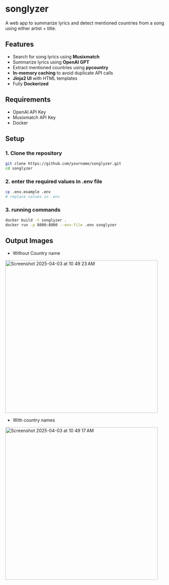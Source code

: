 # songlyzer

A web app to summarize lyrics and detect mentioned countries from a song using either artist + title.

## Features

- Search for song lyrics using **Musixmatch**
- Summarize lyrics using **OpenAI GPT**
- Extract mentioned countries using **pycountry**
- **In-memory caching** to avoid duplicate API calls
- **Jinja2 UI** with HTML templates
- Fully **Dockerized**

## Requirements

- OpenAI API Key
- Musixmatch API Key
- Docker

## Setup

### 1. Clone the repository

```bash
git clone https://github.com/yourname/songlyzer.git
cd songlyzer
```

### 2. enter the required values in .env file
```bash
cp .env.example .env
# replace values in .env
```

### 3. running commands
```bash
docker build -t songlyzer .
docker run -p 8000:8000 --env-file .env songlyzer
```

## Output Images
- Without Country name
<img width="480" alt="Screenshot 2025-04-03 at 10 49 23 AM" src="https://github.com/user-attachments/assets/0c4de169-8a7f-4290-a5ed-91f3e4487eb8" />

- With country names
<img width="480" alt="Screenshot 2025-04-03 at 10 49 17 AM" src="https://github.com/user-attachments/assets/dac79f3a-b2a0-47ae-ae37-47d20f70a90a" />



